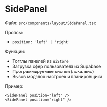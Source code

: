# SidePanel

Файл: `src/components/layout/SidePanel.tsx`

Пропсы:
- `position: 'left' | 'right'`

Функции:
- Тогглы панелей из `uiStore`
- Загрузка сфер пользователя из Supabase
- Программируемые кнопки (локально)
- Вызов модалок настроек и планировщика

Пример:
```tsx
<SidePanel position="left" />
<SidePanel position="right" />
```